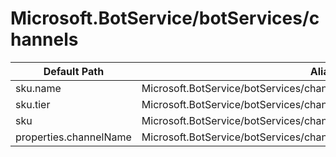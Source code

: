 # Microsoft.BotService/botServices/channels

| Default Path | Alias |
|---|---|
| sku.name | Microsoft.BotService/botServices/channels/FacebookChannel.sku.name |
| sku.tier | Microsoft.BotService/botServices/channels/FacebookChannel.sku.tier |
| sku | Microsoft.BotService/botServices/channels/FacebookChannel.sku |
| properties.channelName | Microsoft.BotService/botServices/channels/FacebookChannel.channelName |

